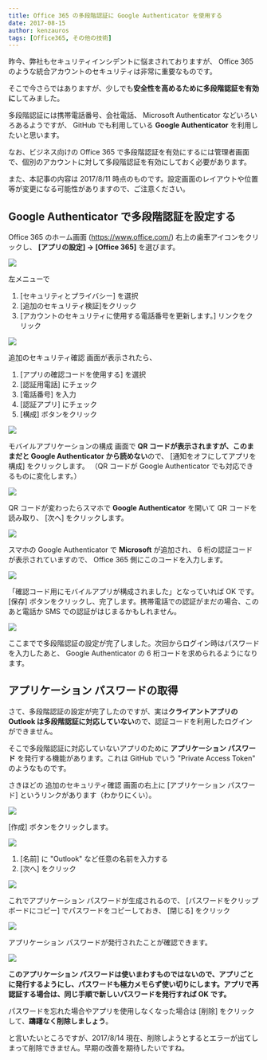 ```yaml
---
title: Office 365 の多段階認証に Google Authenticator を使用する
date: 2017-08-15
author: kenzauros
tags: [Office365, その他の技術]
---
```


昨今、弊社もセキュリティインシデントに悩まされておりますが、 Office 365 のような統合アカウントのセキュリティは非常に重要なものです。

そこで今さらではありますが、少しでも**安全性を高めるために多段階認証を有効に**してみました。

多段階認証には携帯電話番号、会社電話、 Microsoft Authenticator などいろいろあるようですが、 GitHub でも利用している **Google Authenticator** を利用したいと思います。

なお、ビジネス向けの Office 365 で多段階認証を有効にするには管理者画面で、個別のアカウントに対して多段階認証を有効にしておく必要があります。

また、本記事の内容は 2017/8/11 時点のものです。設定画面のレイアウトや位置等が変更になる可能性がありますので、ご注意ください。

## Google Authenticator で多段階認証を設定する

Office 365 のホーム画面 (https://www.office.com/) 右上の歯車アイコンをクリックし、 **[アプリの設定] → [Office 365]** を選びます。

![](images/how-to-enable-multi-factor-auth-by-google-authenticator-on-office-365-1.png)

左メニューで
1. [セキュリティとプライバシー] を選択
2. [追加のセキュリティ検証]をクリック
3. [アカウントのセキュリティに使用する電話番号を更新します。] リンクをクリック

![](images/how-to-enable-multi-factor-auth-by-google-authenticator-on-office-365-2.png)

追加のセキュリティ確認 画面が表示されたら、
1. [アプリの確認コードを使用する] を選択
2. [認証用電話] にチェック
3. [電話番号] を入力
4. [認証アプリ] にチェック
5. [構成] ボタンをクリック

![](images/how-to-enable-multi-factor-auth-by-google-authenticator-on-office-365-3.png)

モバイルアプリケーションの構成 画面で **QR コードが表示されますが、このままだと Google Authenticator から読めない**ので、 [通知をオフにしてアプリを構成] をクリックします。
（QR コードが Google Authenticator でも対応できるものに変化します。）

![](images/how-to-enable-multi-factor-auth-by-google-authenticator-on-office-365-4.png)

QR コードが変わったらスマホで **Google Authenticator** を開いて QR コードを読み取り、 [次へ] をクリックします。

![](images/how-to-enable-multi-factor-auth-by-google-authenticator-on-office-365-5.png)

スマホの Google Authenticator で **Microsoft** が追加され、 6 桁の認証コードが表示されていますので、 Office 365 側にこのコードを入力します。

![](images/how-to-enable-multi-factor-auth-by-google-authenticator-on-office-365-6.png)

「確認コード用にモバイルアプリが構成されました」となっていれば OK です。 [保存] ボタンをクリックし、完了します。携帯電話での認証がまだの場合、このあと電話か SMS での認証がはじまるかもしれません。

![](images/how-to-enable-multi-factor-auth-by-google-authenticator-on-office-365-7.png)

ここまでで多段階認証の設定が完了しました。次回からログイン時はパスワードを入力したあと、 Google Authenticator の 6 桁コードを求められるようになります。

## アプリケーション パスワードの取得

さて、多段階認証の設定が完了したのですが、実は**クライアントアプリの Outlook は多段階認証に対応していない**ので、認証コードを利用したログインができません。

そこで多段階認証に対応していないアプリのために **アプリケーション パスワード** を発行する機能があります。これは GitHub でいう "Private Access Token" のようなものです。

さきほどの 追加のセキュリティ確認 画面の右上に [アプリケーション パスワード] というリンクがあります（わかりにくい）。

![](images/how-to-enable-multi-factor-auth-by-google-authenticator-on-office-365-8.png)

[作成] ボタンをクリックします。

![](images/how-to-enable-multi-factor-auth-by-google-authenticator-on-office-365-9.png)

1. [名前] に "Outlook" など任意の名前を入力する
2. [次へ] をクリック

![](images/how-to-enable-multi-factor-auth-by-google-authenticator-on-office-365-10.png)

これでアプリケーション パスワードが生成されるので、 [パスワードをクリップボードにコピー] でパスワードをコピーしておき、 [閉じる] をクリック

![](images/how-to-enable-multi-factor-auth-by-google-authenticator-on-office-365-11.png)

アプリケーション パスワードが発行されたことが確認できます。

![](images/how-to-enable-multi-factor-auth-by-google-authenticator-on-office-365-12.png)

**このアプリケーション パスワードは使いまわすものではないので、アプリごとに発行するようにし、パスワードも極力メモらず使い切りにします。アプリで再認証する場合は、同じ手順で新しいパスワードを発行すれば OK です。**

パスワードを忘れた場合やアプリを使用しなくなった場合は [削除] をクリックして、**躊躇なく削除しましょう**。

と言いたいところですが、2017/8/14 現在、削除しようとするとエラーが出てしまって削除できません。早期の改善を期待したいですね。